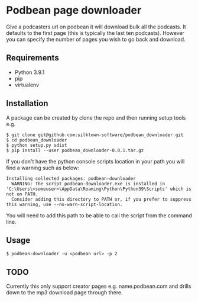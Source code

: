 # Podbean page downloader

Give a podcasters url on podbean it will download bulk all the podcasts. It defaults to the first page 
(this is typically the last ten podcasts). However you can specify the number of pages you wish to go back and download. 

## Requirements

* Python 3.9.1
* pip
* virtualenv

## Installation

A package can be created by clone the repo and then running setup tools e.g.

```
$ git clone git@github.com:silktown-software/podbean_downloader.git
$ cd podbean_downloader
$ python setup.py sdist
$ pip install --user podbean_downloader-0.0.1.tar.gz
```

If you don't have the python console scripts location in your path you will find a warning such as below:

```
Installing collected packages: podbean-downloader
  WARNING: The script podbean-downloader.exe is installed in 'C:\Users\<someuser>\AppData\Roaming\Python\Python39\Scripts' which is not on PATH.
  Consider adding this directory to PATH or, if you prefer to suppress this warning, use --no-warn-script-location.
```

You will need to add this path to be able to call the script from the command line.

## Usage

```
$ podbean-downloader -u <podbean url> -p 2
```

## TODO

Currently this only support creator pages e.g. name.podbean.com and drills down to the mp3 download page through there.